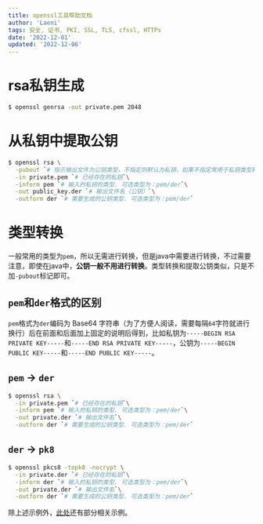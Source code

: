 ```yaml
---
title: openssl工具帮助文档
author: 'Laeni'
tags: 安全, 证书, PKI, SSL, TLS, cfssl, HTTPs
date: '2022-12-01'
updated: '2022-12-06'
---
```


# rsa私钥生成

```sh
$ openssl genrsa -out private.pem 2048
```

# 从私钥中提取公钥

```sh
$ openssl rsa \
  -pubout `# 指示输出文件为公钥类型，不指定则默认为私钥，如果不指定常用于私钥类型转换`\
  -in private.pem `# 已经存在的私钥`\
  -inform pem `# 输入的私钥的类型. 可选类型为：pem/der`\
  -out public_key.der `# 输出文件名（公钥）`\
  -outform der `# 需要生成的公钥类型. 可选类型为：pem/der`
```

# 类型转换

一般常用的类型为`pem`，所以无需进行转换，但是java中需要进行转换，不过需要注意，即使在java中，**公钥一般不用进行转换**。类型转换和提取公钥类似，只是不加`-pubout`标记即可。

## `pem`和`der`格式的区别

`pem`格式为`der`编码为 Base64 字符串（为了方便人阅读，需要每隔`64`字符就进行换行）后在前面和后面加上固定的说明后得到，比如私钥为`-----BEGIN RSA PRIVATE KEY-----`和`-----END RSA PRIVATE KEY-----`，公钥为`-----BEGIN PUBLIC KEY-----`和`-----END PUBLIC KEY-----`。

## `pem` -> `der`

```sh
$ openssl rsa \
  -in private.pem `# 已经存在的私钥`\
  -inform pem `# 输入的私钥的类型. 可选类型为：pem/der`\
  -out private.der `# 输出文件名`\
  -outform der `# 需要生成的公钥类型. 可选类型为：pem/der`
```

## `der` -> `pk8`

```sh
$ openssl pkcs8 -topk8 -nocrypt \
  -in private.der `# 已经存在的私钥`\
  -inform der `# 输入的私钥的类型. 可选类型为：pem/der`\
  -out private.der `# 输出文件名`\
  -outform der `# 需要生成的公钥类型. 可选类型为：pem/der`
```

除上述示例外，[此处](/note/security/cfssl/#openssl)还有部分相关示例。

